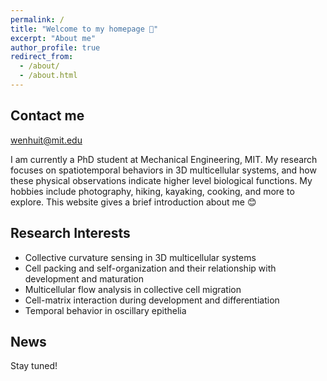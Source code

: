 ```yaml
---
permalink: /
title: "Welcome to my homepage 🌳"
excerpt: "About me"
author_profile: true
redirect_from: 
  - /about/
  - /about.html
---
```


Contact me
----
wenhuit@mit.edu

I am currently a PhD student at Mechanical Engineering, MIT. My research focuses on spatiotemporal behaviors in 3D multicellular systems, and how these physical observations indicate higher level biological functions. My hobbies include photography, hiking, kayaking, cooking, and more to explore. This website gives a brief introduction about me 😊



Research Interests 
----
* Collective curvature sensing in 3D multicellular systems
* Cell packing and self-organization and their relationship with development and maturation
* Multicellular flow analysis in collective cell migration
* Cell-matrix interaction during development and differentiation
* Temporal behavior in oscillary epithelia


News
----
Stay tuned!





